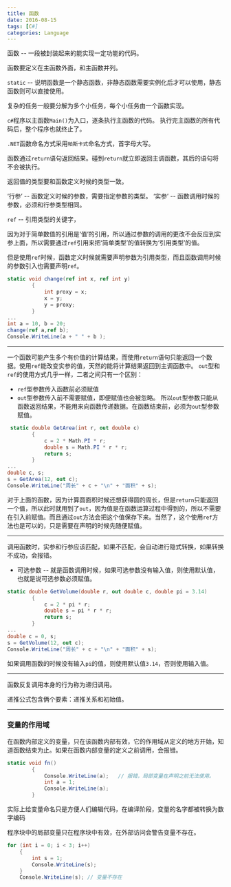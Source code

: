 ```yaml
---
title: 函数
date: 2016-08-15
tags: [C#]
categories: Language
---
```


函数 -- 一段被封装起来的能实现一定功能的代码。

函数要定义在主函数外面，和主函数并列。

`static` -- 说明函数是一个静态函数，非静态函数需要实例化后才可以使用，静态函数则可以直接使用。

复杂的任务一般要分解为多个小任务，每个小任务由一个函数实现。

`c#`程序以主函数`Main()`为入口，逐条执行主函数的代码。
执行完主函数的所有代码后，整个程序也就终止了。

`.NET`函数命名方式采用`帕斯卡式`命名方式，首字母大写。

函数通过`return`语句返回结果。碰到`return`就立即返回主调函数，其后的语句将不会被执行。

返回值的类型要和函数定义时候的类型一致。

‘行参’ -- 函数定义时候的参数，需要指定参数的类型。
‘实参’ -- 函数调用时候的参数，必须和行参类型相同。

`ref` -- 引用类型的关键字，

因为对于简单数值的引用是‘值’的引用，所以通过参数的调用的更改不会反应到实参上面，所以需要通过`ref`引用来把‘简单类型’的值转换为‘引用类型’的值。

但是使用`ref`时候，函数定义时候就需要声明参数为引用类型，而且函数调用时候的参数引入也需要声明`ref`。

```c#
static void change(ref int x, ref int y)
        {
            int proxy = x;
            x = y;
            y = proxy;
        }
...
int a = 10, b = 20;
change(ref a,ref b);
Console.WriteLine(a + " " + b );
```

---

一个函数可能产生多个有价值的计算结果，而使用`return`语句只能返回一个数据。使用`ref`能改变实参的值，天然的能将计算结果返回到主调函数中。
`out`型和`ref`的使用方式几乎一样，二者之间只有一个区别：
- `ref`型参数传入函数前必须赋值
- `out`型参数传入前不需要赋值，即便赋值也会被忽略。
所以`out`型参数只能从函数返回结果，不能用来向函数传递数据。在函数结束前，必须为`out`型参数赋值。

```c#
 static double GetArea(int r, out double c)
        {
            c = 2 * Math.PI * r;
            double s = Math.PI * r * r;
            return s;
        }
...
double c, s;
s = GetArea(12, out c);
Console.WriteLine("周长" + c + "\n" + "面积" + s);
```

对于上面的函数，因为计算圆面积时候还想获得圆的周长，但是`return`只能返回一个值，所以此时就用到了`out`，因为值是在函数运算过程中得到的，所以不需要在引入前赋值。而且通过`out`方法会把这个值保存下来。当然了，这个使用`ref`方法也是可以的，只是需要在声明的时候先随便赋值。

---

调用函数时，实参和行参应该匹配，如果不匹配，会自动进行隐式转换，如果转换不成功，会报错。

- 可选参数 -- 就是函数调用时候，如果可选参数没有输入值，则使用默认值，也就是说可选参数必须赋值。

```c#
static double GetVolume(double r, out double c, double pi = 3.14)
        {
            c = 2 * pi * r;
            double s = pi * r * r;
            return s;
        }
...
double c = 0, s;
s = GetVolume(12, out c);
Console.WriteLine("周长" + c + "\n" + "面积" + s);
```

如果调用函数的时候没有输入`pi`的值，则使用默认值`3.14`，否则使用输入值。

---


函数反复调用本身的行为称为递归调用。

递推公式包含俩个要素：递推关系和初始值。

---

### 变量的作用域

在函数内部定义的变量，只在该函数内部有效，它的作用域从定义的地方开始，知道函数结束为止。如果在函数内部变量的定义之前调用，会报错。

```c#
static void fn()
        {
            Console.WriteLine(a);   // 报错，局部变量在声明之前无法使用。
            int a = 1;
            Console.WriteLine(a);
        }
```

实际上给变量命名只是方便人们编辑代码，在编译阶段，变量的名字都被转换为数字编码

程序块中的局部变量只在程序块中有效，在外部访问会警告变量不存在。

```c#
for (int i = 0; i < 3; i++)
    {
        int s = 1;
        Console.WriteLine(s);
    }
    Console.WriteLine(s); // 变量不存在
```
